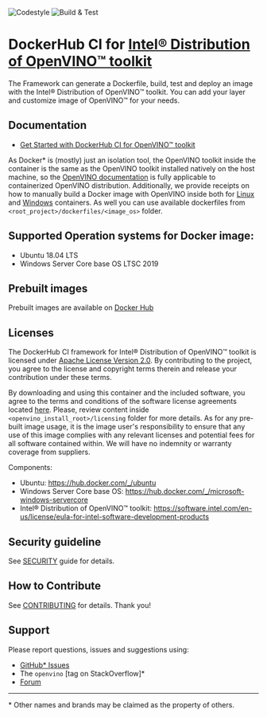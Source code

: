 ![Codestyle](https://github.com/openvinotoolkit/docker_ci/workflows/Codestyle%20checks/badge.svg)
![Build & Test](https://github.com/openvinotoolkit/docker_ci/workflows/Image%20building%20and%20testing/badge.svg)

# DockerHub CI for [Intel® Distribution of OpenVINO™ toolkit](https://github.com/openvinotoolkit/openvino)
The Framework can generate a Dockerfile, build, test and deploy an image with the Intel® Distribution of OpenVINO™ toolkit.
You can add your layer and customize image of OpenVINO™ for your needs. 

## Documentation
* [Get Started with DockerHub CI for OpenVINO™ toolkit](get-started.md)

As Docker\* is (mostly) just an isolation tool, the OpenVINO toolkit inside the container is the same as the OpenVINO toolkit installed natively on the host machine, 
so the [OpenVINO documentation](https://docs.openvinotoolkit.org/) is fully applicable to containerized OpenVINO distribution.
Additionally, we provide receipts on how to manually build a Docker image with OpenVINO inside both for 
[Linux](https://docs.openvinotoolkit.org/latest/_docs_install_guides_installing_openvino_docker_linux.html) and [Windows](https://docs.openvinotoolkit.org/latest/_docs_install_guides_installing_openvino_docker_windows.html) containers.
As well you can use available dockerfiles from `<root_project>/dockerfiles/<image_os>` folder.

## Supported Operation systems for Docker image:
 - Ubuntu 18.04 LTS
 - Windows Server Core base OS LTSC 2019

## Prebuilt images

Prebuilt images are available on [Docker Hub](https://hub.docker.com/u/openvino)

## Licenses
The DockerHub CI framework for Intel® Distribution of OpenVINO™ toolkit is licensed under [Apache License Version 2.0](./LICENSE).
By contributing to the project, you agree to the license and copyright terms therein and release your contribution under these terms.

By downloading and using this container and the included software, you agree to the terms and conditions of the software license agreements located [here](https://software.intel.com/en-us/license/eula-for-intel-software-development-products).
Please, review content inside `<openvino_install_root>/licensing` folder for more details.
As for any pre-built image usage, it is the image user's responsibility to ensure that any use of this image complies with any relevant licenses and potential fees for all software contained within. 
We will have no indemnity or warranty coverage from suppliers.

Components:
- Ubuntu: https://hub.docker.com/_/ubuntu
- Windows Server Core base OS: https://hub.docker.com/_/microsoft-windows-servercore
- Intel® Distribution of OpenVINO™ toolkit: https://software.intel.com/en-us/license/eula-for-intel-software-development-products

## Security guideline
See [SECURITY](./SECURITY.md) guide for details.


## How to Contribute
See [CONTRIBUTING](./CONTRIBUTING.md) for details. Thank you!

## Support
Please report questions, issues and suggestions using:

* [GitHub* Issues](https://github.com/openvinotoolkit/docker_ci/issues) 
* The `openvino` [tag on StackOverflow]\*
* [Forum](https://software.intel.com/en-us/forums/computer-vision)

---
\* Other names and brands may be claimed as the property of others.
